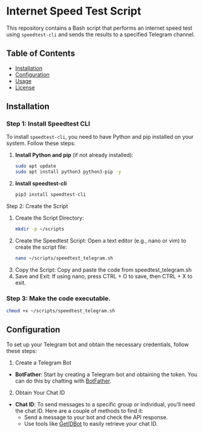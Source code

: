 # Internet Speed Test Script

This repository contains a Bash script that performs an internet speed test using `speedtest-cli` and sends the results to a specified Telegram channel.

## Table of Contents
- [Installation](#installation)
- [Configuration](#configuration)
- [Usage](#usage)
- [License](#license)

## Installation

### Step 1: Install Speedtest CLI

To install `speedtest-cli`, you need to have Python and pip installed on your system. Follow these steps:

1. **Install Python and pip** (if not already installed):
   ```bash
   sudo apt update
   sudo apt install python3 python3-pip -y
   ```
2. **Install speedtest-cli**
   ```bash
   pip3 install speedtest-cli
   ```

Step 2: Create the Script
1. Create the Script Directory:
   ```bash
   mkdir -p ~/scripts
   ```
2. Create the Speedtest Script: Open a text editor (e.g., nano or vim) to create the script file:
   ```bash
   nano ~/scripts/speedtest_telegram.sh
   ```
3. Copy the Script: Copy and paste the code from speedtest_telegram.sh
4. Save and Exit: If using nano, press CTRL + O to save, then CTRL + X to exit.

### Step 3: Make the code executable. 
   ```bash
   chmod +x ~/scripts/speedtest_telegram.sh
   ```
## Configuration
To set up your Telegram bot and obtain the necessary credentials, follow these steps:
1. Create a Telegram Bot
- **BotFather**: Start by creating a Telegram bot and obtaining the token. You can do this by chatting with [BotFather](https://core.telegram.org/bots#botfather).
2. Obtain Your Chat ID
- **Chat ID**: To send messages to a specific group or individual, you'll need the chat ID. Here are a couple of methods to find it:
  - Send a message to your bot and check the API response.
  - Use tools like [GetIDBot](https://getid.bot/) to easily retrieve your chat ID.






